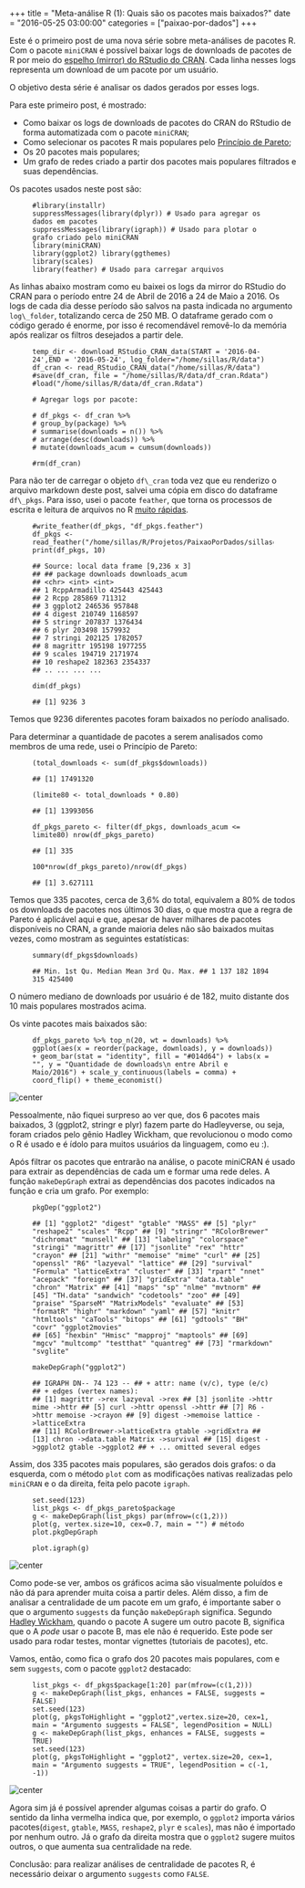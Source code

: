 +++
title = "Meta-análise R (1): Quais são os pacotes mais baixados?"
date = "2016-05-25 03:00:00"
categories = ["paixao-por-dados"]
+++

<article class="blog-post">
<p>
Este é o primeiro post de uma nova série sobre meta-análises de pacotes
R. Com o pacote <code class="highlighter-rouge">miniCRAN</code> é
possível baixar logs de downloads de pacotes de R por meio do
<a href="https://cran.rstudio.com/">espelho (mirror) do RStudio do
CRAN</a>. Cada linha nesses logs representa um download de um pacote por
um usuário.
</p>
<p>
O objetivo desta série é analisar os dados gerados por esses logs.
</p>
<p>
Para este primeiro post, é mostrado:
</p>
<ul>
<li>
Como baixar os logs de downloads de pacotes do CRAN do RStudio de forma
automatizada com o pacote
<code class="highlighter-rouge">miniCRAN</code>;
</li>
<li>
Como selecionar os pacotes R mais populares pelo
<a href="https://pt.wikipedia.org/wiki/Princ%C3%ADpio_de_Pareto">Princípio
de Pareto</a>;
</li>
<li>
Os 20 pacotes mais populares;
</li>
<li>
Um grafo de redes criado a partir dos pacotes mais populares filtrados e
suas dependências.
</li>
</ul>
<p>
Os pacotes usados neste post são:
</p>
<figure class="highlight">
<pre><code class="language-r"><span class="c1">#library(installr)
</span><span class="n">suppressMessages</span><span class="p">(</span><span class="n">library</span><span class="p">(</span><span class="n">dplyr</span><span class="p">))</span><span class="w"> </span><span class="c1"># Usado para agregar os dados em pacotes
</span><span class="n">suppressMessages</span><span class="p">(</span><span class="n">library</span><span class="p">(</span><span class="n">igraph</span><span class="p">))</span><span class="w"> </span><span class="c1"># Usado para plotar o grafo criado pelo miniCRAN
</span><span class="n">library</span><span class="p">(</span><span class="n">miniCRAN</span><span class="p">)</span><span class="w">
</span><span class="n">library</span><span class="p">(</span><span class="n">ggplot2</span><span class="p">)</span><span class="w"> </span><span class="n">library</span><span class="p">(</span><span class="n">ggthemes</span><span class="p">)</span><span class="w">
</span><span class="n">library</span><span class="p">(</span><span class="n">scales</span><span class="p">)</span><span class="w">
</span><span class="n">library</span><span class="p">(</span><span class="n">feather</span><span class="p">)</span><span class="w"> </span><span class="err">#</span><span class="w"> </span><span class="n">Usado</span><span class="w"> </span><span class="n">para</span><span class="w"> </span><span class="n">carregar</span><span class="w"> </span><span class="n">arquivos</span></code></pre>
</figure>
<p>
As linhas abaixo mostram como eu baixei os logs da mirror do RStudio do
CRAN para o período entre 24 de Abril de 2016 a 24 de Maio a 2016. Os
logs de cada dia desse período são salvos na pasta indicada no argumento
<code class="highlighter-rouge">log\_folder</code>, totalizando cerca de
250 MB. O dataframe gerado com o código gerado é enorme, por isso é
recomendável removê-lo da memória após realizar os filtros desejados a
partir dele.
</p>
<figure class="highlight">
<pre><code class="language-r"><span class="n">temp_dir</span><span class="w"> </span><span class="o">&lt;-</span><span class="w"> </span><span class="n">download_RStudio_CRAN_data</span><span class="p">(</span><span class="n">START</span><span class="w"> </span><span class="o">=</span><span class="w"> </span><span class="s1">&apos;2016-04-24&apos;</span><span class="p">,</span><span class="n">END</span><span class="w"> </span><span class="o">=</span><span class="w"> </span><span class="s1">&apos;2016-05-24&apos;</span><span class="p">,</span><span class="w"> </span><span class="n">log_folder</span><span class="o">=</span><span class="s2">&quot;/home/sillas/R/data&quot;</span><span class="p">)</span><span class="w">
</span><span class="n">df_cran</span><span class="w"> </span><span class="o">&lt;-</span><span class="w"> </span><span class="n">read_RStudio_CRAN_data</span><span class="p">(</span><span class="s2">&quot;/home/sillas/R/data&quot;</span><span class="p">)</span><span class="w">
</span><span class="c1">#save(df_cran, file = &quot;/home/sillas/R/data/df_cran.Rdata&quot;)
#load(&quot;/home/sillas/R/data/df_cran.Rdata&quot;)
</span><span class="w">
</span><span class="c1"># Agregar logs por pacote:
</span><span class="w">
</span><span class="c1"># df_pkgs &lt;- df_cran %&gt;%
# group_by(package) %&gt;%
# summarise(downloads = n()) %&gt;%
# arrange(desc(downloads)) %&gt;%
# mutate(downloads_acum = cumsum(downloads))
</span><span class="w">
</span><span class="err">#</span><span class="n">rm</span><span class="p">(</span><span class="n">df_cran</span><span class="p">)</span></code></pre>
</figure>
<p>
Para não ter de carregar o objeto
<code class="highlighter-rouge">df\_cran</code> toda vez que eu
renderizo o arquivo markdown deste post, salvei uma cópia em disco do
dataframe <code class="highlighter-rouge">df\_pkgs</code>. Para isso,
usei o pacote <code class="highlighter-rouge">feather</code>, que torna
os processos de escrita e leitura de arquivos no R
<a href="https://blog.rstudio.org/2016/03/29/feather/">muito
rápidas</a>.
</p>
<figure class="highlight">
<pre><code class="language-r"><span class="c1">#write_feather(df_pkgs, &quot;df_pkgs.feather&quot;)
</span><span class="n">df_pkgs</span><span class="w"> </span><span class="o">&lt;-</span><span class="w"> </span><span class="n">read_feather</span><span class="p">(</span><span class="s2">&quot;/home/sillas/R/Projetos/PaixaoPorDados/sillasgonzaga.github.io/data/df_pkgs.feather&quot;</span><span class="p">)</span><span class="w">
</span><span class="n">print</span><span class="p">(</span><span class="n">df_pkgs</span><span class="p">,</span><span class="w"> </span><span class="m">10</span><span class="p">)</span></code></pre>
</figure>
<figure class="highlight">
<pre><code class="language-text">## Source: local data frame [9,236 x 3]
## ## package downloads downloads_acum
## &lt;chr&gt; &lt;int&gt; &lt;int&gt;
## 1 RcppArmadillo 425443 425443
## 2 Rcpp 285869 711312
## 3 ggplot2 246536 957848
## 4 digest 210749 1168597
## 5 stringr 207837 1376434
## 6 plyr 203498 1579932
## 7 stringi 202125 1782057
## 8 magrittr 195198 1977255
## 9 scales 194719 2171974
## 10 reshape2 182363 2354337
## .. ... ... ...</code></pre>
</figure>
<figure class="highlight">
<pre><code class="language-r"><span class="nf">dim</span><span class="p">(</span><span class="n">df_pkgs</span><span class="p">)</span></code></pre>
</figure>
<figure class="highlight">
<pre><code class="language-text">## [1] 9236 3</code></pre>
</figure>
<p>
Temos que 9236 diferentes pacotes foram baixados no período analisado.
</p>
<p>
Para determinar a quantidade de pacotes a serem analisados como membros
de uma rede, usei o Princípio de Pareto:
</p>
<figure class="highlight">
<pre><code class="language-r"><span class="p">(</span><span class="n">total_downloads</span><span class="w"> </span><span class="o">&lt;-</span><span class="w"> </span><span class="nf">sum</span><span class="p">(</span><span class="n">df_pkgs</span><span class="o">$</span><span class="n">downloads</span><span class="p">))</span></code></pre>
</figure>
<figure class="highlight">
<pre><code class="language-text">## [1] 17491320</code></pre>
</figure>
<figure class="highlight">
<pre><code class="language-r"><span class="p">(</span><span class="n">limite80</span><span class="w"> </span><span class="o">&lt;-</span><span class="w"> </span><span class="n">total_downloads</span><span class="w"> </span><span class="o">*</span><span class="w"> </span><span class="m">0.80</span><span class="p">)</span></code></pre>
</figure>
<figure class="highlight">
<pre><code class="language-text">## [1] 13993056</code></pre>
</figure>
<figure class="highlight">
<pre><code class="language-r"><span class="n">df_pkgs_pareto</span><span class="w"> </span><span class="o">&lt;-</span><span class="w"> </span><span class="n">filter</span><span class="p">(</span><span class="n">df_pkgs</span><span class="p">,</span><span class="w"> </span><span class="n">downloads_acum</span><span class="w"> </span><span class="o">&lt;=</span><span class="w"> </span><span class="n">limite80</span><span class="p">)</span><span class="w"> </span><span class="n">nrow</span><span class="p">(</span><span class="n">df_pkgs_pareto</span><span class="p">)</span></code></pre>
</figure>
<figure class="highlight">
<pre><code class="language-text">## [1] 335</code></pre>
</figure>
<figure class="highlight">
<pre><code class="language-r"><span class="m">100</span><span class="o">*</span><span class="n">nrow</span><span class="p">(</span><span class="n">df_pkgs_pareto</span><span class="p">)</span><span class="o">/</span><span class="n">nrow</span><span class="p">(</span><span class="n">df_pkgs</span><span class="p">)</span></code></pre>
</figure>
<figure class="highlight">
<pre><code class="language-text">## [1] 3.627111</code></pre>
</figure>
<p>
Temos que 335 pacotes, cerca de 3,6% do total, equivalem a 80% de todos
os downloads de pacotes nos últimos 30 dias, o que mostra que a regra de
Pareto é aplicável aqui e que, apesar de haver milhares de pacotes
disponíveis no CRAN, a grande maioria deles não são baixados muitas
vezes, como mostram as seguintes estatísticas:
</p>
<figure class="highlight">
<pre><code class="language-r"><span class="n">summary</span><span class="p">(</span><span class="n">df_pkgs</span><span class="o">$</span><span class="n">downloads</span><span class="p">)</span></code></pre>
</figure>
<figure class="highlight">
<pre><code class="language-text">## Min. 1st Qu. Median Mean 3rd Qu. Max. ## 1 137 182 1894 315 425400</code></pre>
</figure>
<p>
O número mediano de downloads por usuário é de 182, muito distante dos
10 mais populares mostrados acima.
</p>
<p>
Os vinte pacotes mais baixados são:
</p>
<figure class="highlight">
<pre><code class="language-r"><span class="n">df_pkgs_pareto</span><span class="w"> </span><span class="o">%&gt;%</span><span class="w"> </span><span class="n">top_n</span><span class="p">(</span><span class="m">20</span><span class="p">,</span><span class="w"> </span><span class="n">wt</span><span class="w"> </span><span class="o">=</span><span class="w"> </span><span class="n">downloads</span><span class="p">)</span><span class="w"> </span><span class="o">%&gt;%</span><span class="w"> </span><span class="n">ggplot</span><span class="p">(</span><span class="n">aes</span><span class="p">(</span><span class="n">x</span><span class="w"> </span><span class="o">=</span><span class="w"> </span><span class="n">reorder</span><span class="p">(</span><span class="n">package</span><span class="p">,</span><span class="w"> </span><span class="n">downloads</span><span class="p">),</span><span class="w"> </span><span class="n">y</span><span class="w"> </span><span class="o">=</span><span class="w"> </span><span class="n">downloads</span><span class="p">))</span><span class="w"> </span><span class="o">+</span><span class="w"> </span><span class="n">geom_bar</span><span class="p">(</span><span class="n">stat</span><span class="w"> </span><span class="o">=</span><span class="w"> </span><span class="s2">&quot;identity&quot;</span><span class="p">,</span><span class="w"> </span><span class="n">fill</span><span class="w"> </span><span class="o">=</span><span class="w"> </span><span class="s2">&quot;#014d64&quot;</span><span class="p">)</span><span class="w"> </span><span class="o">+</span><span class="w"> </span><span class="n">labs</span><span class="p">(</span><span class="n">x</span><span class="w"> </span><span class="o">=</span><span class="w"> </span><span class="s2">&quot;&quot;</span><span class="p">,</span><span class="w"> </span><span class="n">y</span><span class="w"> </span><span class="o">=</span><span class="w"> </span><span class="s2">&quot;Quantidade de downloads\n entre Abril e Maio/2016&quot;</span><span class="p">)</span><span class="w"> </span><span class="o">+</span><span class="w"> </span><span class="n">scale_y_continuous</span><span class="p">(</span><span class="n">labels</span><span class="w"> </span><span class="o">=</span><span class="w"> </span><span class="n">comma</span><span class="p">)</span><span class="w"> </span><span class="o">+</span><span class="w"> </span><span class="n">coord_flip</span><span class="p">()</span><span class="w"> </span><span class="o">+</span><span class="w"> </span><span class="n">theme_economist</span><span class="p">()</span><span class="w"> </span></code></pre>
</figure>
<p>
<img src="http://sillasgonzaga.github.io/figs/metaanalise_1/unnamed-chunk-6-1.png" alt="center">
</p>
<p>
Pessoalmente, não fiquei surpreso ao ver que, dos 6 pacotes mais
baixados, 3 (ggplot2, stringr e plyr) fazem parte do Hadleyverse, ou
seja, foram criados pelo gênio Hadley Wickham, que revolucionou o modo
como o R é usado e é ídolo para muitos usuários da linguagem, como eu
:).
</p>
<p>
Após filtrar os pacotes que entrarão na análise, o pacote miniCRAN é
usado para extrair as dependências de cada um e formar uma rede deles. A
função <code class="highlighter-rouge">makeDepGraph</code> extrai as
dependências dos pacotes indicados na função e cria um grafo. Por
exemplo:
</p>
<figure class="highlight">
<pre><code class="language-r"><span class="n">pkgDep</span><span class="p">(</span><span class="s2">&quot;ggplot2&quot;</span><span class="p">)</span></code></pre>
</figure>
<figure class="highlight">
<pre><code class="language-text">## [1] &quot;ggplot2&quot; &quot;digest&quot; &quot;gtable&quot; &quot;MASS&quot; ## [5] &quot;plyr&quot; &quot;reshape2&quot; &quot;scales&quot; &quot;Rcpp&quot; ## [9] &quot;stringr&quot; &quot;RColorBrewer&quot; &quot;dichromat&quot; &quot;munsell&quot; ## [13] &quot;labeling&quot; &quot;colorspace&quot; &quot;stringi&quot; &quot;magrittr&quot; ## [17] &quot;jsonlite&quot; &quot;rex&quot; &quot;httr&quot; &quot;crayon&quot; ## [21] &quot;withr&quot; &quot;memoise&quot; &quot;mime&quot; &quot;curl&quot; ## [25] &quot;openssl&quot; &quot;R6&quot; &quot;lazyeval&quot; &quot;lattice&quot; ## [29] &quot;survival&quot; &quot;Formula&quot; &quot;latticeExtra&quot; &quot;cluster&quot; ## [33] &quot;rpart&quot; &quot;nnet&quot; &quot;acepack&quot; &quot;foreign&quot; ## [37] &quot;gridExtra&quot; &quot;data.table&quot; &quot;chron&quot; &quot;Matrix&quot; ## [41] &quot;maps&quot; &quot;sp&quot; &quot;nlme&quot; &quot;mvtnorm&quot; ## [45] &quot;TH.data&quot; &quot;sandwich&quot; &quot;codetools&quot; &quot;zoo&quot; ## [49] &quot;praise&quot; &quot;SparseM&quot; &quot;MatrixModels&quot; &quot;evaluate&quot; ## [53] &quot;formatR&quot; &quot;highr&quot; &quot;markdown&quot; &quot;yaml&quot; ## [57] &quot;knitr&quot; &quot;htmltools&quot; &quot;caTools&quot; &quot;bitops&quot; ## [61] &quot;gdtools&quot; &quot;BH&quot; &quot;covr&quot; &quot;ggplot2movies&quot;
## [65] &quot;hexbin&quot; &quot;Hmisc&quot; &quot;mapproj&quot; &quot;maptools&quot; ## [69] &quot;mgcv&quot; &quot;multcomp&quot; &quot;testthat&quot; &quot;quantreg&quot; ## [73] &quot;rmarkdown&quot; &quot;svglite&quot;</code></pre>
</figure>
<figure class="highlight">
<pre><code class="language-r"><span class="n">makeDepGraph</span><span class="p">(</span><span class="s2">&quot;ggplot2&quot;</span><span class="p">)</span></code></pre>
</figure>
<figure class="highlight">
<pre><code class="language-text">## IGRAPH DN-- 74 123 -- ## + attr: name (v/c), type (e/c)
## + edges (vertex names):
## [1] magrittr -&gt;rex lazyeval -&gt;rex ## [3] jsonlite -&gt;httr mime -&gt;httr ## [5] curl -&gt;httr openssl -&gt;httr ## [7] R6 -&gt;httr memoise -&gt;crayon ## [9] digest -&gt;memoise lattice -&gt;latticeExtra
## [11] RColorBrewer-&gt;latticeExtra gtable -&gt;gridExtra ## [13] chron -&gt;data.table Matrix -&gt;survival ## [15] digest -&gt;ggplot2 gtable -&gt;ggplot2 ## + ... omitted several edges</code></pre>
</figure>
<p>
Assim, dos 335 pacotes mais populares, são gerados dois grafos: o da
esquerda, com o método <code class="highlighter-rouge">plot</code> com
as modificações nativas realizadas pelo
<code class="highlighter-rouge">miniCRAN</code> e o da direita, feita
pelo pacote <code class="highlighter-rouge">igraph</code>.
</p>
<figure class="highlight">
<pre><code class="language-r"><span class="n">set.seed</span><span class="p">(</span><span class="m">123</span><span class="p">)</span><span class="w">
</span><span class="n">list_pkgs</span><span class="w"> </span><span class="o">&lt;-</span><span class="w"> </span><span class="n">df_pkgs_pareto</span><span class="o">$</span><span class="n">package</span><span class="w">
</span><span class="n">g</span><span class="w"> </span><span class="o">&lt;-</span><span class="w"> </span><span class="n">makeDepGraph</span><span class="p">(</span><span class="n">list_pkgs</span><span class="p">)</span><span class="w"> </span><span class="n">par</span><span class="p">(</span><span class="n">mfrow</span><span class="o">=</span><span class="p">(</span><span class="nf">c</span><span class="p">(</span><span class="m">1</span><span class="p">,</span><span class="m">2</span><span class="p">)))</span><span class="w">
</span><span class="n">plot</span><span class="p">(</span><span class="n">g</span><span class="p">,</span><span class="w"> </span><span class="n">vertex.size</span><span class="o">=</span><span class="m">10</span><span class="p">,</span><span class="w"> </span><span class="n">cex</span><span class="o">=</span><span class="m">0.7</span><span class="p">,</span><span class="w"> </span><span class="n">main</span><span class="w"> </span><span class="o">=</span><span class="w"> </span><span class="s2">&quot;&quot;</span><span class="p">)</span><span class="w"> </span><span class="c1"># m&#xE9;todo plot.pkgDepGraph
</span><span class="w">
</span><span class="n">plot.igraph</span><span class="p">(</span><span class="n">g</span><span class="p">)</span></code></pre>
</figure>
<p>
<img src="http://sillasgonzaga.github.io/figs/metaanalise_1/unnamed-chunk-8-1.png" alt="center">
</p>
<p>
Como pode-se ver, ambos os gráficos acima são visualmente poluídos e não
dá para aprender muita coisa a partir deles. Além disso, a fim de
analisar a centralidade de um pacote em um grafo, é importante saber o
que o argumento <code class="highlighter-rouge">suggests</code> da
função <code class="highlighter-rouge">makeDepGraph</code> significa.
Segundo <a href="http://r-pkgs.had.co.nz/description.html">Hadley
Wickham</a>, quando o pacote A sugere um outro pacote B, significa que o
A <em>pode</em> usar o pacote B, mas ele não é requerido. Este pode ser
usado para rodar testes, montar vignettes (tutoriais de pacotes), etc.
</p>
<p>
Vamos, então, como fica o grafo dos 20 pacotes mais populares, com e sem
<code class="highlighter-rouge">suggests</code>, com o pacote
<code class="highlighter-rouge">ggplot2</code> destacado:
</p>
<figure class="highlight">
<pre><code class="language-r"><span class="n">list_pkgs</span><span class="w"> </span><span class="o">&lt;-</span><span class="w"> </span><span class="n">df_pkgs</span><span class="o">$</span><span class="n">package</span><span class="p">[</span><span class="m">1</span><span class="o">:</span><span class="m">20</span><span class="p">]</span><span class="w"> </span><span class="n">par</span><span class="p">(</span><span class="n">mfrow</span><span class="o">=</span><span class="p">(</span><span class="nf">c</span><span class="p">(</span><span class="m">1</span><span class="p">,</span><span class="m">2</span><span class="p">)))</span><span class="w">
</span><span class="n">g</span><span class="w"> </span><span class="o">&lt;-</span><span class="w"> </span><span class="n">makeDepGraph</span><span class="p">(</span><span class="n">list_pkgs</span><span class="p">,</span><span class="w"> </span><span class="n">enhances</span><span class="w"> </span><span class="o">=</span><span class="w"> </span><span class="kc">FALSE</span><span class="p">,</span><span class="w"> </span><span class="n">suggests</span><span class="w"> </span><span class="o">=</span><span class="w"> </span><span class="kc">FALSE</span><span class="p">)</span><span class="w">
</span><span class="n">set.seed</span><span class="p">(</span><span class="m">123</span><span class="p">)</span><span class="w">
</span><span class="n">plot</span><span class="p">(</span><span class="n">g</span><span class="p">,</span><span class="w"> </span><span class="n">pkgsToHighlight</span><span class="w"> </span><span class="o">=</span><span class="w"> </span><span class="s2">&quot;ggplot2&quot;</span><span class="p">,</span><span class="n">vertex.size</span><span class="o">=</span><span class="m">20</span><span class="p">,</span><span class="w"> </span><span class="n">cex</span><span class="o">=</span><span class="m">1</span><span class="p">,</span><span class="w"> </span><span class="n">main</span><span class="w"> </span><span class="o">=</span><span class="w"> </span><span class="s2">&quot;Argumento suggests = FALSE&quot;</span><span class="p">,</span><span class="w"> </span><span class="n">legendPosition</span><span class="w"> </span><span class="o">=</span><span class="w"> </span><span class="kc">NULL</span><span class="p">)</span><span class="w"> </span><span class="n">g</span><span class="w"> </span><span class="o">&lt;-</span><span class="w"> </span><span class="n">makeDepGraph</span><span class="p">(</span><span class="n">list_pkgs</span><span class="p">,</span><span class="w"> </span><span class="n">enhances</span><span class="w"> </span><span class="o">=</span><span class="w"> </span><span class="kc">FALSE</span><span class="p">,</span><span class="w"> </span><span class="n">suggests</span><span class="w"> </span><span class="o">=</span><span class="w"> </span><span class="kc">TRUE</span><span class="p">)</span><span class="w">
</span><span class="n">set.seed</span><span class="p">(</span><span class="m">123</span><span class="p">)</span><span class="w">
</span><span class="n">plot</span><span class="p">(</span><span class="n">g</span><span class="p">,</span><span class="w"> </span><span class="n">pkgsToHighlight</span><span class="w"> </span><span class="o">=</span><span class="w"> </span><span class="s2">&quot;ggplot2&quot;</span><span class="p">,</span><span class="w"> </span><span class="n">vertex.size</span><span class="o">=</span><span class="m">20</span><span class="p">,</span><span class="w"> </span><span class="n">cex</span><span class="o">=</span><span class="m">1</span><span class="p">,</span><span class="w"> </span><span class="n">main</span><span class="w"> </span><span class="o">=</span><span class="w"> </span><span class="s2">&quot;Argumento suggests = TRUE&quot;</span><span class="p">,</span><span class="w"> </span><span class="n">legendPosition</span><span class="w"> </span><span class="o">=</span><span class="w"> </span><span class="nf">c</span><span class="p">(</span><span class="m">-1</span><span class="p">,</span><span class="w"> </span><span class="m">-1</span><span class="p">))</span></code></pre>
</figure>
<p>
<img src="http://sillasgonzaga.github.io/figs/metaanalise_1/unnamed-chunk-9-1.png" alt="center">
</p>
<p>
Agora sim já é possível aprender algumas coisas a partir do grafo. O
sentido da linha vermelha indica que, por exemplo, o
<code class="highlighter-rouge">ggplot2</code> importa vários
pacotes(<code class="highlighter-rouge">digest</code>,
<code class="highlighter-rouge">gtable</code>,
<code class="highlighter-rouge">MASS</code>,
<code class="highlighter-rouge">reshape2</code>,
<code class="highlighter-rouge">plyr</code> e
<code class="highlighter-rouge">scales</code>), mas não é importado por
nenhum outro. Já o grafo da direita mostra que o
<code class="highlighter-rouge">ggplot2</code> sugere muitos outros, o
que aumenta sua centralidade na rede.
</p>
<p>
Conclusão: para realizar análises de centralidade de pacotes R, é
necessário deixar o argumento
<code class="highlighter-rouge">suggests</code> como
<code class="highlighter-rouge">FALSE</code>.
</p>
</article>

